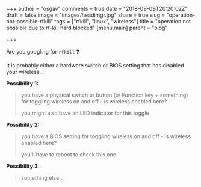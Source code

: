 +++
author = "osgav"
comments = true
date = "2018-09-09T20:20:02Z"
draft = false
image = "images/headimgr.jpg"
share = true
slug = "operation-not-possible-rfkill"
tags = ["rfkill", "linux", "wireless"]
title = "operation not possible due to rf-kill hard blocked"
[menu.main]
parent = "blog"

+++

Are you googling for `rfkill` :question:

It is probably either a hardware switch or BIOS setting that has disabled your wireless...

<!--more-->

**Possibility 1:**

> you have a physical switch or button (or Function key + something) for toggling wireless on and off - is wireless enabled here?
>
> you might also have an LED indicator for this toggle

**Possibility 2:**

> you have a BIOS setting for toggling wireless on and off - is wireless enabled here?
>
> you'll have to reboot to check this one

**Possibility 3:**

> something else...

